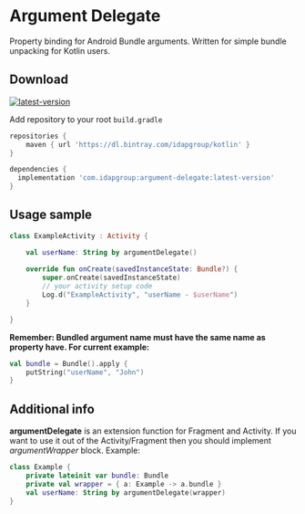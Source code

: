 Argument Delegate
============

Property binding for Android Bundle arguments. Written for simple bundle unpacking for Kotlin users.

Download
--------

[ ![latest-version](https://api.bintray.com/packages/idapgroup/argument-delegate/argument-delegate/images/download.svg?version=1.0.0) ](https://bintray.com/idapgroup/argument-delegate/argument-delegate/1.0.0/link)


Add repository to your root `build.gradle`

```groovy
repositories {
    maven { url 'https://dl.bintray.com/idapgroup/kotlin' }
}
```


```groovy
dependencies {
  implementation 'com.idapgroup:argument-delegate:latest-version'
}
```


Usage sample
-------------

```kotlin
class ExampleActivity : Activity {

    val userName: String by argumentDelegate()
    
    override fun onCreate(savedInstanceState: Bundle?) {
        super.onCreate(savedInstanceState)
        // your activity setup code
        Log.d("ExampleActivity", "userName - $userName")
    }

}
```

__Remember: Bundled argument name must have the same name as property have. For current example:__

```kotlin
val bundle = Bundle().apply {
    putString("userName", "John")
}
```

Additional info
-------------

__argumentDelegate__ is an extension function for Fragment and Activity. If you want to use it 
out of the Activity/Fragment then you should implement _argumentWrapper_ block. 
Example:

```kotlin
class Example {
    private lateinit var bundle: Bundle
    private val wrapper = { a: Example -> a.bundle }
    val userName: String by argumentDelegate(wrapper)
}
```
